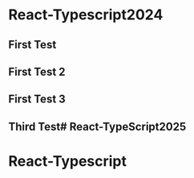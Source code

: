 # React-Typescript2024
## First Test 
## First Test 2
## First Test 3
## Third Test# React-TypeScript2025
# React-Typescript
